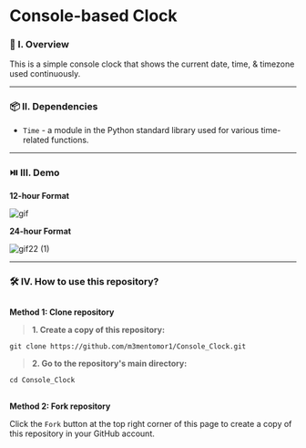 # Console-based Clock

### 🧐 I. Overview
This is a simple console clock that shows the current date, time, & timezone used continuously.

----------------------

### 📦 II. Dependencies
- ```Time``` - a module in the Python standard library used for various time-related functions.

----------------------

### ⏯️ III. Demo
**12-hour Format**

![gif](https://github.com/m3mentomor1/Console_Clock/assets/95956735/27cc285b-87a2-4533-bd02-b3564ab0f2ce)

**24-hour Format**

![gif22 (1)](https://github.com/m3mentomor1/Console_Clock/assets/95956735/4b7ebec9-cab9-454c-b1b8-63c3fb9ca652)

----------------------

### 🛠️ IV. How to use this repository?
##
**Method 1: Clone repository**

> **1. Create a copy of this repository:**
   ```
   git clone https://github.com/m3mentomor1/Console_Clock.git
   ```

> **2. Go to the repository's main directory:**
   ```
   cd Console_Clock
   ```
##
**Method 2: Fork repository**

Click the ```Fork``` button at the top right corner of this page to create a copy of this repository in your GitHub account.
